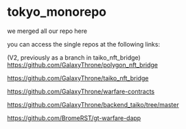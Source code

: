 # tokyo_monorepo

we merged all our repo here

you can access the single repos at the following links:

(V2, previously as a branch in taiko_nft_bridge)
https://github.com/GalaxyThrone/polygon_nft_bridge

https://github.com/GalaxyThrone/taiko_nft_bridge

https://github.com/GalaxyThrone/warfare-contracts

https://github.com/GalaxyThrone/backend_taiko/tree/master

https://github.com/BromeRST/gt-warfare-dapp
